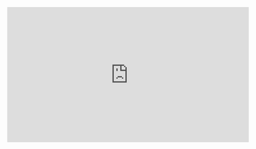 <iframe width="560" height="315" src="https://www.youtube.com/embed/fqCjjE8cVeU" title="YouTube video player" frameborder="0" allow="accelerometer; autoplay; clipboard-write; encrypted-media; gyroscope; picture-in-picture" allowfullscreen></iframe>